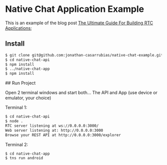 Native Chat Application Example
==============

This is an example of the blog post [The Ultimate Guide For Building RTC Applications](http://mean.expert/2016/06/09/angular-2-ultimate-real-time);

## Install

```sh
$ git clone git@github.com:jonathan-casarrubias/native-chat-example.git
$ cd native-chat-api
$ npm install
$ ../native-chat-app
$ npm install
```

## Run Project

Open 2 terminal windows and start both... The API and App (use device or emulator, your choice)

Terminal 1:

```sh
$ cd native-chat-api
$ node .
RTC server listening at ws://0.0.0.0:3000/
Web server listening at: http://0.0.0.0:3000
Browse your REST API at http://0.0.0.0:3000/explorer
```

Terminal 2:

```sh
$ cd native-chat-app
$ tns run android
```
